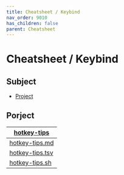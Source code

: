 ```yaml
---
title: Cheatsheet / Keybind
nav_order: 9010
has_children: false
parent: Cheatsheet
---
```



# Cheatsheet / Keybind




## Subject

* [Project](#project)




## Porject

| [hotkey-tips](https://github.com/samwhelp/garuda-kde-plasma-mokka-adjustment/tree/main/project/gen/hotkey-tips) |
| ----------- |
| [hotkey-tips.md](https://github.com/samwhelp/garuda-kde-plasma-mokka-adjustment/blob/main/project/gen/hotkey-tips/dist/locale/en_US/hotkey-tips.md) |
| [hotkey-tips.tsv](https://github.com/samwhelp/garuda-kde-plasma-mokka-adjustment/blob/main/project/gen/hotkey-tips/dist/locale/en_US/hotkey-tips.tsv) |
| [hotkey-tips.sh](https://github.com/samwhelp/garuda-kde-plasma-mokka-adjustment/blob/main/project/gen/hotkey-tips/dist/locale/en_US/hotkey-tips.sh) |

